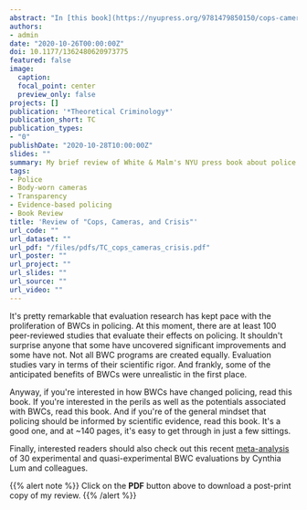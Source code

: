 ```yaml
---
abstract: "In [this book](https://nyupress.org/9781479850150/cops-cameras-and-crisis/), Michael White and Aili Malm review the benefits and limitations of police body-worn cameras (BWCs), with an eye toward their *potential* to increase transparency, accountability, and legitimacy. Key outcomes assessed include perceived procedural justice, use of force, complaints, criminal investigations, and officer activity (i.e., stops, citations, arrests, proactivity). They conclude that the body of evidence is promising: BWCs can be effective if implemented properly and expectations are managed." 
authors:
- admin
date: "2020-10-26T00:00:00Z"
doi: 10.1177/1362480620973775
featured: false
image:
  caption: 
  focal_point: center
  preview_only: false
projects: []
publication: '*Theoretical Criminology*'
publication_short: TC
publication_types:
- "0"
publishDate: "2020-10-28T10:00:00Z"
slides: ""
summary: My brief review of White & Malm's NYU press book about police body-worn cameras. 
tags:
- Police
- Body-worn cameras
- Transparency
- Evidence-based policing
- Book Review
title: 'Review of "Cops, Cameras, and Crisis"'
url_code: ""
url_dataset: ""
url_pdf: "/files/pdfs/TC_cops_cameras_crisis.pdf"
url_poster: ""
url_project: ""
url_slides: ""
url_source: ""
url_video: ""
---
```


It's pretty remarkable that evaluation research has kept pace with the proliferation of BWCs in policing. At this moment, there are at least 100 peer-reviewed studies that evaluate their effects on policing. It shouldn't surprise anyone that some have uncovered significant improvements and some have not. Not all BWC programs are created equally. Evaluation studies vary in terms of their scientific rigor. And frankly, some of the anticipated benefits of BWCs were unrealistic in the first place. 

Anyway, if you're interested in how BWCs have changed policing, read this book. If you're interested in the perils as well as the potentials associated with BWCs, read this book. And if you're of the general mindset that policing should be informed by scientific evidence, read this book. It's a good one, and at ~140 pages, it's easy to get through in just a few sittings. 

Finally, interested readers should also check out this recent [meta-analysis](https://onlinelibrary.wiley.com/doi/10.1002/cl2.1112) of 30 experimental and quasi-experimental BWC evaluations by Cynthia Lum and colleagues.

{{% alert note %}}
Click on the **PDF** button above to download a post-print copy of my review.
{{% /alert %}}